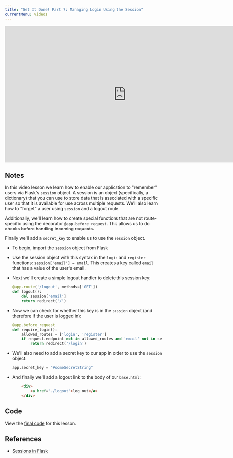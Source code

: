 ```yaml
---
title: "Get It Done! Part 7: Managing Login Using the Session"
currentMenu: videos
---
```


<div class="youtube-wrapper"><iframe width="776" height="437" src="https://www.youtube-nocookie.com/embed/QjJ_pTZoWw0?rel=0" frameborder="0" allowfullscreen></iframe></div>

## Notes

In this video lesson we learn how to enable our application to "remember" users via Flask's `session` object. A session is an object (specifically, a dictionary) that you can use to store data that is associated with a specific user so that it is available for use across multiple requests. We'll also learn how to "forget" a user using `session` and a logout route. 

Additionally, we'll learn how to create special functions that are not route-specific using the decorator `@app.before_request`. This allows us to do checks before handling incoming requests. 

Finally we'll add a `secret_key` to enable us to use the `session` object. 

- To begin, import the `session` object from Flask

- Use the session object with this syntax in the `login` and `register` functions: `session['email'] = email`. This creates a key called `email` that has a value of the user's email.

- Next we'll create a simple logout handler to delete this session key:

    ```python
    @app.route('/logout', methods=['GET'])
    def logout():
        del session['email']
        return redirect('/')
    ```

- Now we can check for whether this key is in the `session` object (and therefore if the user is logged in):

    ```python
    @app.before_request
    def require_login():
        allowed_routes = ['login', 'register']
        if request.endpoint not in allowed_routes and 'email' not in session:
            return redirect('/login')
    ``` 
- We'll also need to add a secret key to our app in order to use the `session` object:

    ```python
    app.secret_key = "#someSecretString"
    ```
- And finally we'll add a logout link to the body of our `base.html`:

    ```HTML
        <div>
            <a href="./logout">log out</a>
        </div>
    ```

## Code

View the [final code](https://github.com/LaunchCodeEducation/get-it-done/tree/5e700d1c821c946f5d630cc5795a6c6354280824) for this lesson.

## References

- [Sessions in Flask](http://flask.pocoo.org/docs/0.12/quickstart/#sessions)
